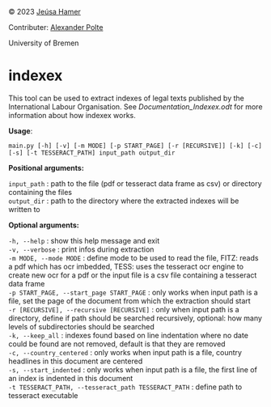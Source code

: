 © 2023 [Jeúsa Hamer](https://orcid.org/0000-0001-8562-8806)

Contributer: [Alexander Polte](https://orcid.org/0000-0002-3733-0746)

University of Bremen

# indexex
This tool can be used to extract indexes of legal texts published by the International Labour Organisation. See *Documentation_Indexex.odt* for more information about how indexex works.

**Usage**:  

`main.py [-h] [-v] [-m MODE] [-p START_PAGE] [-r [RECURSIVE]] [-k] [-c] [-s] [-t TESSERACT_PATH] input_path output_dir`

**Positional arguments:**  

  `input_path`            : path to the file (pdf or tesseract data frame as csv) or directory containing the files  
  `output_dir`            : path to the directory where the extracted indexes will be written to  

**Optional arguments:**  

  `-h, --help`            : show this help message and exit  
  `-v, --verbose`         : print infos during extraction  
  `-m MODE, --mode MODE`  : define mode to be used to read the file, FITZ: reads a pdf which has ocr imbedded, TESS: uses the tesseract ocr engine to create new ocr for a pdf or the input file is a csv file containing a tesseract data frame  
  `-p START_PAGE, --start_page START_PAGE` : only works when input path is a file, set the page of the document from which the extraction should start  
  `-r [RECURSIVE], --recursive [RECURSIVE]` : only when input path is a directory, define if path should be searched recursively, optional: how many levels of subdirectories should be searched  
  `-k, --keep_all`        : indexes found based on line indentation where no date could be found are not removed, default is that they are removed  
  `-c, --country_centered` : only works when input path is a file, country headlines in this document are centered  
  `-s, --start_indented`  : only works when input path is a file, the first line of an index is indented in this document  
  `-t TESSERACT_PATH, --tesseract_path TESSERACT_PATH` : define path to tesseract executable 
